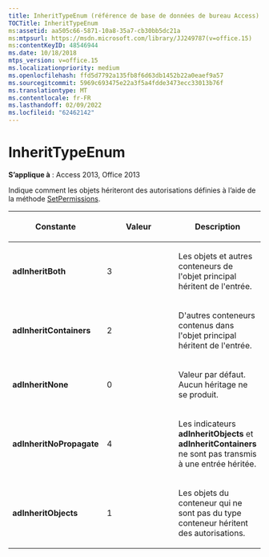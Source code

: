 ```yaml
---
title: InheritTypeEnum (référence de base de données de bureau Access)
TOCTitle: InheritTypeEnum
ms:assetid: aa505c66-5871-10a8-35a7-cb30bb5dc21a
ms:mtpsurl: https://msdn.microsoft.com/library/JJ249787(v=office.15)
ms:contentKeyID: 48546944
ms.date: 10/18/2018
mtps_version: v=office.15
ms.localizationpriority: medium
ms.openlocfilehash: ffd5d7792a135fb8f6d63db1452b22a0eaef9a57
ms.sourcegitcommit: 5969c693475e22a3f5a4fdde3473ecc33013b76f
ms.translationtype: MT
ms.contentlocale: fr-FR
ms.lasthandoff: 02/09/2022
ms.locfileid: "62462142"
---
```

# <a name="inherittypeenum"></a>InheritTypeEnum

**S’applique à** : Access 2013, Office 2013

Indique comment les objets hériteront des autorisations définies à l’aide de la méthode [SetPermissions](setpermissions-method-adox.md).


<table>
<colgroup>
<col style="width: 33%" />
<col style="width: 33%" />
<col style="width: 33%" />
</colgroup>
<thead>
<tr class="header">
<th><p>Constante</p></th>
<th><p>Valeur</p></th>
<th><p>Description</p></th>
</tr>
</thead>
<tbody>
<tr class="odd">
<td><p><strong>adInheritBoth</strong></p></td>
<td><p>3</p></td>
<td><p>Les objets et autres conteneurs de l'objet principal héritent de l'entrée.</p></td>
</tr>
<tr class="even">
<td><p><strong>adInheritContainers</strong></p></td>
<td><p>2</p></td>
<td><p>D'autres conteneurs contenus dans l'objet principal héritent de l'entrée.</p></td>
</tr>
<tr class="odd">
<td><p><strong>adInheritNone</strong></p></td>
<td><p>0</p></td>
<td><p>Valeur par défaut. Aucun héritage ne se produit.</p></td>
</tr>
<tr class="even">
<td><p><strong>adInheritNoPropagate</strong></p></td>
<td><p>4</p></td>
<td><p>Les indicateurs <strong>adInheritObjects</strong> et <strong>adInheritContainers</strong> ne sont pas transmis à une entrée héritée.</p></td>
</tr>
<tr class="odd">
<td><p><strong>adInheritObjects</strong></p></td>
<td><p>1</p></td>
<td><p>Les objets du conteneur qui ne sont pas du type conteneur héritent des autorisations.</p></td>
</tr>
</tbody>
</table>

